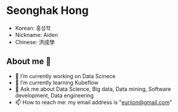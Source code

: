 # Seonghak Hong 

- Korean: 홍성학
- Nickname: Aiden
- Chinese: 洪成學

## About me 👋

- 🔭 I’m currently working on Data Scinece
- 🌱 I’m currently learning Kubeflow
- 💬 Ask me about Data Science, Big data, Data mining, Software development, Data engineering
- 📫 How to reach me: my email address is "euriion@gmail.com"

<!--
**euriion/euriion** is a ✨ _special_ ✨ repository because its `README.md` (this file) appears on your GitHub profile.

Here are some ideas to get you started:

- 🔭 I’m currently working on ...
- 🌱 I’m currently learning ...
- 👯 I’m looking to collaborate on ...
- 🤔 I’m looking for help with ...
- 💬 Ask me about ...
- 📫 How to reach me: ...
- 😄 Pronouns: ...
- ⚡ Fun fact: ...
-->

